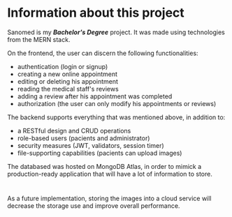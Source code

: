 # Information about this project
Sanomed is my ***Bachelor's Degree*** project. It was made using technologies from the MERN stack.

On the frontend, the user can discern the following functionalities:
- authentication (login or signup)
- creating a new online appointment
- editing or deleting his appointment
- reading the medical staff's reviews
- adding a review after his appointment was completed
- authorization (the user can only modify his appointments or reviews)

The backend supports everything that was mentioned above, in addition to:
- a RESTful design and CRUD operations
- role-based users (pacients and administrator)
- security measures (JWT, validators, session timer)
- file-supporting capabilities (pacients can upload images)

The databased was hosted on MongoDB Atlas, in order to mimick a production-ready application that will have a lot of information to store. 

#
As a future implementation, storing the images into a cloud service will decrease the storage use and improve overall performance.